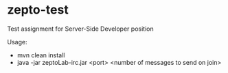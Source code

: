 # zepto-test
Test assignment for Server-Side Developer position

Usage: 
- mvn clean install
- java -jar zeptoLab-irc.jar \<port>  <number of messages to send on join\>
